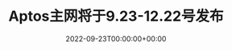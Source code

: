 ---
class: info
title: Aptos主网将于9.23-12.22号发布
slug: https://mirror.xyz/0xaptosworld.eth/WjMflRdiA_cB_6xFt4EnfkStM0mxuy7Pv3cOBJrpC2E
date: 2022-09-23T00:00:00+00:00
featuredImg: ../../images/featured/information/weekly.jpeg
---